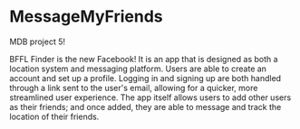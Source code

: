 # MessageMyFriends
MDB project 5!

BFFL Finder is the new Facebook! It is an app that is designed as both a location system and messaging platform. Users are able to create an account and set up a profile. Logging in and signing up are both handled through a link sent to the user's email, allowing for a quicker, more streamlined user experience. The app itself allows users to add other users as their friends; and once added, they are able to message and track the location of their friends.
